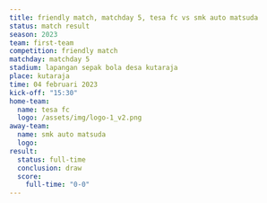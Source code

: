 ```yaml
---
title: friendly match, matchday 5, tesa fc vs smk auto matsuda
status: match result
season: 2023
team: first-team
competition: friendly match
matchday: matchday 5
stadium: lapangan sepak bola desa kutaraja
place: kutaraja
time: 04 februari 2023
kick-off: "15:30"
home-team:
  name: tesa fc
  logo: /assets/img/logo-1_v2.png
away-team:
  name: smk auto matsuda
  logo: 
result:
  status: full-time
  conclusion: draw
  score:
    full-time: "0-0"
---
```

